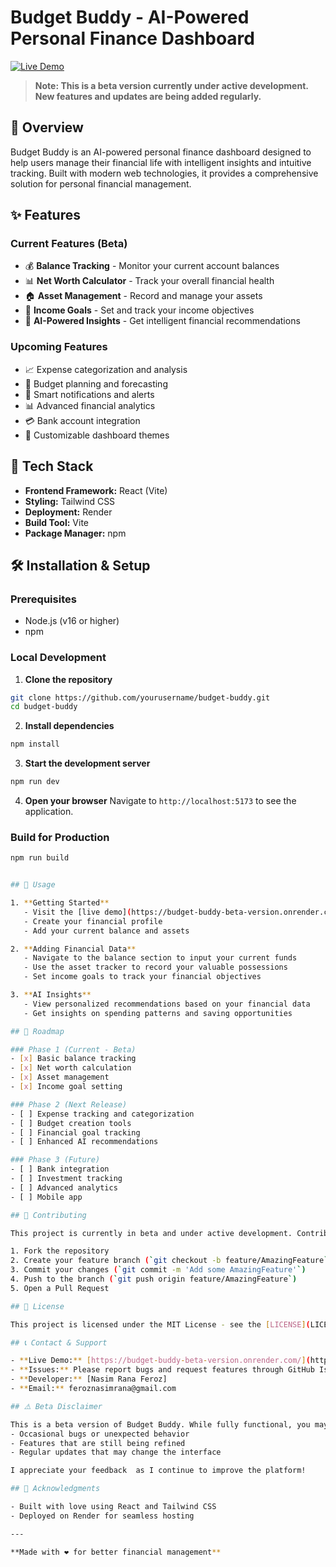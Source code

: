 # Budget Buddy - AI-Powered Personal Finance Dashboard

[![Live Demo](https://img.shields.io/badge/Live%20Demo-Visit%20Site-blue)](https://budget-buddy-beta-version.onrender.com/)

> **Note: This is a beta version currently under active development. New features and updates are being added regularly.**

## 🌟 Overview

Budget Buddy is an AI-powered personal finance dashboard designed to help users manage their financial life with intelligent insights and intuitive tracking. Built with modern web technologies, it provides a comprehensive solution for personal financial management.

## ✨ Features

### Current Features (Beta)
- 💰 **Balance Tracking** - Monitor your current account balances
- 📊 **Net Worth Calculator** - Track your overall financial health
- 🏠 **Asset Management** - Record and manage your assets
- 🎯 **Income Goals** - Set and track your income objectives
- 🤖 **AI-Powered Insights** - Get intelligent financial recommendations

### Upcoming Features
- 📈 Expense categorization and analysis
- 📅 Budget planning and forecasting
- 🔔 Smart notifications and alerts
- 📊 Advanced financial analytics
- 💳 Bank account integration
- 🎨 Customizable dashboard themes

## 🚀 Tech Stack

- **Frontend Framework:** React (Vite)
- **Styling:** Tailwind CSS
- **Deployment:** Render
- **Build Tool:** Vite
- **Package Manager:** npm

## 🛠️ Installation & Setup

### Prerequisites
- Node.js (v16 or higher)
- npm

### Local Development

1. **Clone the repository**
```bash
git clone https://github.com/yourusername/budget-buddy.git
cd budget-buddy
```

2. **Install dependencies**
```bash
npm install
```

3. **Start the development server**
```bash
npm run dev
```

4. **Open your browser**
Navigate to `http://localhost:5173` to see the application.

### Build for Production

```bash
npm run build


## 📱 Usage

1. **Getting Started**
   - Visit the [live demo](https://budget-buddy-beta-version.onrender.com/)
   - Create your financial profile
   - Add your current balance and assets

2. **Adding Financial Data**
   - Navigate to the balance section to input your current funds
   - Use the asset tracker to record your valuable possessions
   - Set income goals to track your financial objectives

3. **AI Insights**
   - View personalized recommendations based on your financial data
   - Get insights on spending patterns and saving opportunities

## 🎯 Roadmap

### Phase 1 (Current - Beta)
- [x] Basic balance tracking
- [x] Net worth calculation
- [x] Asset management
- [x] Income goal setting

### Phase 2 (Next Release)
- [ ] Expense tracking and categorization
- [ ] Budget creation tools
- [ ] Financial goal tracking
- [ ] Enhanced AI recommendations

### Phase 3 (Future)
- [ ] Bank integration
- [ ] Investment tracking
- [ ] Advanced analytics
- [ ] Mobile app

## 🤝 Contributing

This project is currently in beta and under active development. Contributions are welcome!

1. Fork the repository
2. Create your feature branch (`git checkout -b feature/AmazingFeature`)
3. Commit your changes (`git commit -m 'Add some AmazingFeature'`)
4. Push to the branch (`git push origin feature/AmazingFeature`)
5. Open a Pull Request

## 📝 License

This project is licensed under the MIT License - see the [LICENSE](LICENSE) file for details.

## 📞 Contact & Support

- **Live Demo:** [https://budget-buddy-beta-version.onrender.com/](https://budget-buddy-beta-version.onrender.com/)
- **Issues:** Please report bugs and request features through GitHub Issues
- **Developer:** [Nasim Rana Feroz]
- **Email:** feroznasimrana@gmail.com

## ⚠️ Beta Disclaimer

This is a beta version of Budget Buddy. While fully functional, you may experience:
- Occasional bugs or unexpected behavior
- Features that are still being refined
- Regular updates that may change the interface

I appreciate your feedback  as I continue to improve the platform!

## 🙏 Acknowledgments

- Built with love using React and Tailwind CSS
- Deployed on Render for seamless hosting

---

**Made with ❤️ for better financial management**
